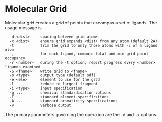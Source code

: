 # Molecular Grid

Molecular grid creates a grid of points that encompas a set
of ligands. The usage message is
```
  -d <dist>     spacing between grid atoms
  -x <dist>     ensure grid expands <dist> from any atom (default 2A)
  -t            trim the grid to only those atoms with -x of a ligand atom
  -j            for each ligand, compute total and min grid point occupancy
  -r <number>   during the -t option, report progress every <number> ligands examined
  -S <fname>    write grid to <fname>
  -o <type>     output type (default sdf)
  -e <ele>      element to use for the grid
  -l            reduce to largest fragment
  -i <type>     input specification
  -g ...        chemical standardisation options
  -E ...        standard element specifications
  -A ...        standard aromaticity specifications
  -v            verbose output
```
The primary parameters governing the operation are the `-d` and `-x`
options.
